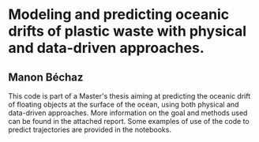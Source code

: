 # Modeling and predicting oceanic drifts of plastic waste with physical and data-driven approaches.

## Manon Béchaz

This code is part of a Master's thesis aiming at predicting the oceanic drift of floating objects at the surface of the ocean, using both physical and data-driven approaches. More information on the goal and methods used can be found in the attached report. 
Some examples of use of the code to predict trajectories are provided in the notebooks.

